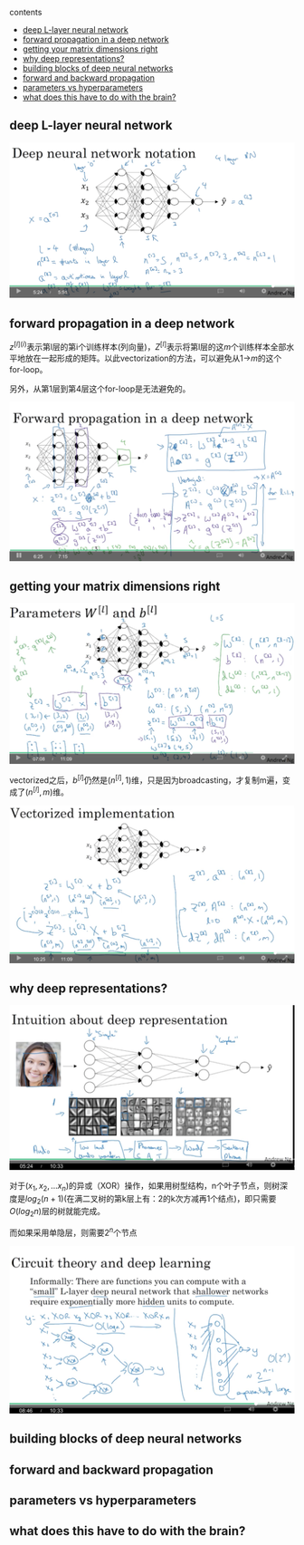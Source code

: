 contents

  * [deep L-layer neural network](#deep-l-layer-neural-network)
  * [forward propagation in a deep network](#forward-propagation-in-a-deep-network)
  * [getting your matrix dimensions right](#getting-your-matrix-dimensions-right)
  * [why deep representations?](#why-deep-representations)
  * [building blocks of deep neural networks](#building-blocks-of-deep-neural-networks)
  * [forward and backward propagation](#forward-and-backward-propagation)
  * [parameters vs hyperparameters](#parameters-vs-hyperparameters)
  * [what does this have to do with the brain?](#what-does-this-have-to-do-with-the-brain)

## deep L-layer neural network

![deep-neural-network-notation.png](https://raw.githubusercontent.com/daiwk/dl.ai/master/c1/imgs/deep-neural-network-notation.png)

## forward propagation in a deep network

$z^{[l](i)}$表示第l层的第i个训练样本(列向量)，$Z^{[l]}$表示将第l层的这$m$个训练样本全部水平地放在一起形成的矩阵。以此vectorization的方法，可以避免从1->$m$的这个for-loop。

另外，从第1层到第4层这个for-loop是无法避免的。

![forward-propagation-in-a-deep-network.png](https://raw.githubusercontent.com/daiwk/dl.ai/master/c1/imgs/forward-propagation-in-a-deep-network.png)

## getting your matrix dimensions right

![w-and-b-dimension.png](https://raw.githubusercontent.com/daiwk/dl.ai/master/c1/imgs/w-and-b-dimension.png)

vectorized之后，$b^{[l]}$仍然是$(n^{[l]},1)$维，只是因为broadcasting，才复制m遍，变成了$(n^{[l]},m)$维。

![vectorized-implementation.png](https://raw.githubusercontent.com/daiwk/dl.ai/master/c1/imgs/vectorized-implementation.png)

## why deep representations?

![intuition-of-deep-representation.png](https://raw.githubusercontent.com/daiwk/dl.ai/master/c1/imgs/intuition-of-deep-representation.png)

对于$(x_1,x_2,...x_n)$的异或（XOR）操作，如果用树型结构，n个叶子节点，则树深度是$log_2(n+1)$(在满二叉树的第k层上有：2的k次方减再1个结点)，即只需要$O(log_2n)$层的树就能完成。

而如果采用单隐层，则需要$2^n$个节点

![circuit-theory-and-deep-learning.png](https://raw.githubusercontent.com/daiwk/dl.ai/master/c1/imgs/circuit-theory-and-deep-learning.png)

## building blocks of deep neural networks

## forward and backward propagation

## parameters vs hyperparameters

## what does this have to do with the brain?


